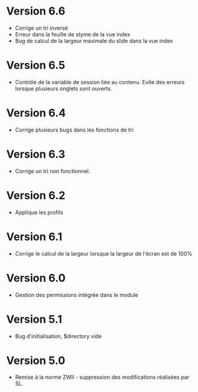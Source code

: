 # Version 6.6
- Corrige un tri inversé
- Erreur dans la feuille de styme de la vue index
- Bug de calcul de la largeur maximale du slide dans la vue index
# Version 6.5
- Contrôle de la variable de session liée au contenu. Evite des erreurs lorsque plusieurs onglets sont ouverts.
# Version 6.4
- Corrige plusieurs bugs dans les fonctions de tri
# Version 6.3
- Corrige un tri non fonctionnel.
# Version 6.2
- Applique les profils
# Version 6.1
- Corrige le calcul de la largeur lorsque la largeur de l'écran est de 100%
# Version 6.0 
- Gestion des permissions intégrée dans le module
# Version 5.1 
- Bug d'initialisation, $directory vide
# Version 5.0
- Remise à la norme ZWII - suppression des modifications réalisées par SL.